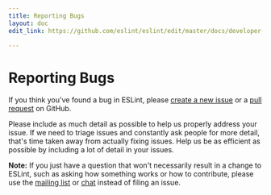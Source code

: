 ```yaml
---
title: Reporting Bugs
layout: doc
edit_link: https://github.com/eslint/eslint/edit/master/docs/developer-guide/contributing/reporting-bugs.md

---
```

<!-- Note: No pull requests accepted for this file. See README.md in the root directory for details. -->

# Reporting Bugs

If you think you've found a bug in ESLint, please [create a new issue](https://github.com/eslint/eslint/issues/new) or a [pull request](/docs/developer-guide/contributing/pull-requests) on GitHub.

Please include as much detail as possible to help us properly address your issue. If we need to triage issues and constantly ask people for more detail, that's time taken away from actually fixing issues. Help us be as efficient as possible by including a lot of detail in your issues.

**Note:** If you just have a question that won't necessarily result in a change to ESLint, such as asking how something works or how to contribute, please use the [mailing list](https://groups.google.com/group/eslint) or [chat](https://eslint.org/chat) instead of filing an issue.
